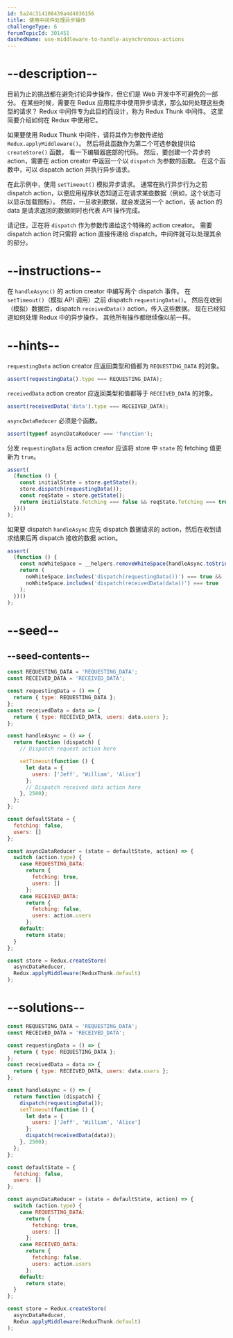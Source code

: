```yaml
---
id: 5a24c314108439a4d4036156
title: 使用中间件处理异步操作
challengeType: 6
forumTopicId: 301451
dashedName: use-middleware-to-handle-asynchronous-actions
---
```


# --description--

目前为止的挑战都在避免讨论异步操作，但它们是 Web 开发中不可避免的一部分。 在某些时候，需要在 Redux 应用程序中使用异步请求，那么如何处理这些类型的请求？ Redux 中间件专为此目的而设计，称为 Redux Thunk 中间件。 这里简要介绍如何在 Redux 中使用它。

如果要使用 Redux Thunk 中间件，请将其作为参数传递给 `Redux.applyMiddleware()`。 然后将此函数作为第二个可选参数提供给 `createStore()` 函数， 看一下编辑器底部的代码。 然后，要创建一个异步的 action，需要在 action creator 中返回一个以 `dispatch` 为参数的函数。 在这个函数中，可以 dispatch action 并执行异步请求。

在此示例中，使用 `setTimeout()` 模拟异步请求。 通常在执行异步行为之前 dispatch action，以便应用程序状态知道正在请求某些数据（例如，这个状态可以显示加载图标）。 然后，一旦收到数据，就会发送另一个 action，该 action 的 data 是请求返回的数据同时也代表 API 操作完成。

请记住，正在将 `dispatch` 作为参数传递给这个特殊的 action creator。 需要 dispatch action 时只需将 action 直接传递给 dispatch，中间件就可以处理其余的部分。

# --instructions--

在 `handleAsync()` 的 action creator 中编写两个 dispatch 事件。 在 `setTimeout()`（模拟 API 调用）之前 dispatch `requestingData()`。 然后在收到（模拟）数据后，dispatch `receivedData()` action，传入这些数据。 现在已经知道如何处理 Redux 中的异步操作， 其他所有操作都继续像以前一样。

# --hints--

`requestingData` action creator 应返回类型和值都为 `REQUESTING_DATA` 的对象。

```js
assert(requestingData().type === REQUESTING_DATA);
```

`receivedData` action creator 应返回类型和值都等于 `RECEIVED_DATA` 的对象。

```js
assert(receivedData('data').type === RECEIVED_DATA);
```

`asyncDataReducer` 必须是个函数。

```js
assert(typeof asyncDataReducer === 'function');
```

分发 `requestingData` 后 action creator 应该将 store 中 `state` 的 fetching 值更新为 `true`。

```js
assert(
  (function () {
    const initialState = store.getState();
    store.dispatch(requestingData());
    const reqState = store.getState();
    return initialState.fetching === false && reqState.fetching === true;
  })()
);
```

如果要 dispatch `handleAsync` 应先 dispatch 数据请求的 action，然后在收到请求结果后再 dispatch 接收的数据 action。

```js
assert(
  (function () {
    const noWhiteSpace = __helpers.removeWhiteSpace(handleAsync.toString());
    return (
      noWhiteSpace.includes('dispatch(requestingData())') === true &&
      noWhiteSpace.includes('dispatch(receivedData(data))') === true
    );
  })()
);
```

# --seed--

## --seed-contents--

```js
const REQUESTING_DATA = 'REQUESTING_DATA';
const RECEIVED_DATA = 'RECEIVED_DATA';

const requestingData = () => {
  return { type: REQUESTING_DATA };
};
const receivedData = data => {
  return { type: RECEIVED_DATA, users: data.users };
};

const handleAsync = () => {
  return function (dispatch) {
    // Dispatch request action here

    setTimeout(function () {
      let data = {
        users: ['Jeff', 'William', 'Alice']
      };
      // Dispatch received data action here
    }, 2500);
  };
};

const defaultState = {
  fetching: false,
  users: []
};

const asyncDataReducer = (state = defaultState, action) => {
  switch (action.type) {
    case REQUESTING_DATA:
      return {
        fetching: true,
        users: []
      };
    case RECEIVED_DATA:
      return {
        fetching: false,
        users: action.users
      };
    default:
      return state;
  }
};

const store = Redux.createStore(
  asyncDataReducer,
  Redux.applyMiddleware(ReduxThunk.default)
);
```

# --solutions--

```js
const REQUESTING_DATA = 'REQUESTING_DATA';
const RECEIVED_DATA = 'RECEIVED_DATA';

const requestingData = () => {
  return { type: REQUESTING_DATA };
};
const receivedData = data => {
  return { type: RECEIVED_DATA, users: data.users };
};

const handleAsync = () => {
  return function (dispatch) {
    dispatch(requestingData());
    setTimeout(function () {
      let data = {
        users: ['Jeff', 'William', 'Alice']
      };
      dispatch(receivedData(data));
    }, 2500);
  };
};

const defaultState = {
  fetching: false,
  users: []
};

const asyncDataReducer = (state = defaultState, action) => {
  switch (action.type) {
    case REQUESTING_DATA:
      return {
        fetching: true,
        users: []
      };
    case RECEIVED_DATA:
      return {
        fetching: false,
        users: action.users
      };
    default:
      return state;
  }
};

const store = Redux.createStore(
  asyncDataReducer,
  Redux.applyMiddleware(ReduxThunk.default)
);
```
